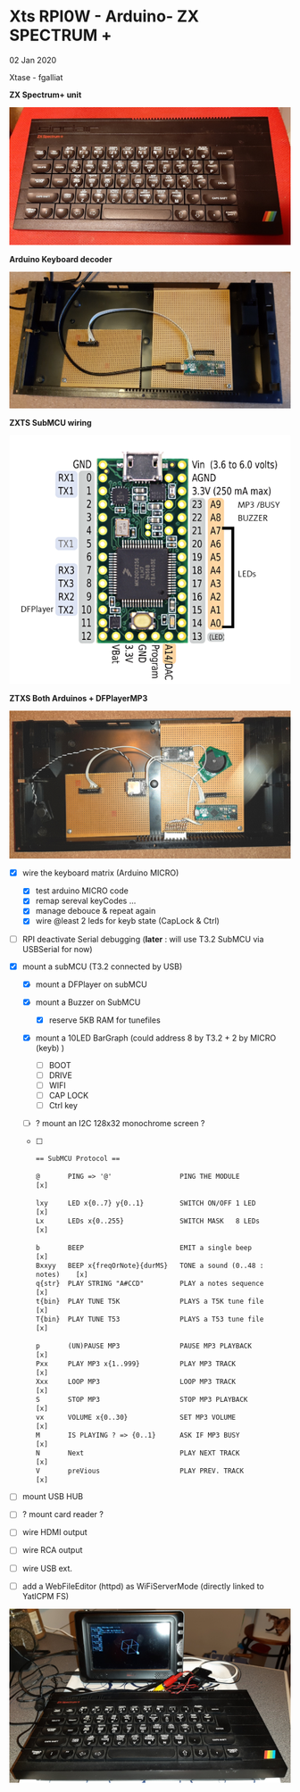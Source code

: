 # Xts RPI0W - Arduino- ZX SPECTRUM +

02 Jan 2020

Xtase - fgalliat



**ZX Spectrum+ unit**

![ZX Spectrum+ unit](zxspec.jpg)



**Arduino Keyboard decoder**

![ZX Spectrum+ unit](zxs_arduinokb.jpg)



**ZXTS SubMCU wiring**

![SubMCU](./subMCU.png)

**ZTXS Both Arduinos + DFPlayerMP3**

![BOTH MCU](./zxts2arduinos.jpg)

- [x] wire the keyboard matrix (Arduino MICRO)
  
  - [x] test arduino MICRO code
  - [x] remap sereval keyCodes ...
  - [x] manage debouce & repeat again
  - [x] wire @least 2 leds for keyb state (CapLock & Ctrl)
  
- [ ] RPI deactivate Serial debugging (**later** : will use T3.2 SubMCU via USBSerial for now)

- [x] mount a subMCU (T3.2 connected by USB)
  - [x] mount a DFPlayer on subMCU
  
  - [x] mount a Buzzer on SubMCU
    
    - [x] reserve 5KB RAM for tunefiles
    
  - [x] mount a 10LED BarGraph (could address 8 by T3.2 + 2 by MICRO (keyb) )
    - [ ] BOOT
    - [ ] DRIVE
    - [ ] WIFI
    - [ ] CAP LOCK
    - [ ] Ctrl key
    
  - [ ] ? mount an I2C 128x32 monochrome screen ?
  
  - [ ] ```
    == SubMCU Protocol ==
    
    @		PING => '@'					PING THE MODULE					[x]
    
    lxy		LED x{0..7} y{0..1}			SWITCH ON/OFF 1 LED				[x]
    Lx		LEDs x{0..255}				SWITCH MASK   8 LEDs			[x]
    
    b		BEEP						EMIT a single beep				[x]
    Bxxyy	BEEP x{freqOrNote}{durMS}	TONE a sound (0..48 : notes)    [x]
    q{str}	PLAY STRING "A#CCD"			PLAY a notes sequence           [x]
    t{bin}  PLAY TUNE T5K				PLAYS a T5K tune file           [x]
    T{bin}  PLAY TUNE T53				PLAYS a T53 tune file           [x]
    
    p		(UN)PAUSE MP3				PAUSE MP3 PLAYBACK           	[x]
    Pxx		PLAY MP3 x{1..999}			PLAY MP3 TRACK           		[x]
    Xxx		LOOP MP3					LOOP MP3 TRACK           		[x]
    S		STOP MP3					STOP MP3 PLAYBACK           	[x]
    vx		VOLUME x{0..30}				SET MP3 VOLUME           		[x]
    M		IS PLAYING ? => {0..1}		ASK IF MP3 BUSY                 [x]
    N		Next						PLAY NEXT TRACK                 [x]
    V		preVious					PLAY PREV. TRACK           		[x]
    
    ```
  
- [ ] mount USB HUB

- [ ] ? mount card reader ?

- [ ] wire HDMI output

- [ ] wire RCA output

- [ ] wire USB ext.

- [ ] add a WebFileEditor (httpd) as WiFiServerMode (directly linked to YatlCPM FS)

![ZXts unit](./zxts_cube.jpg)